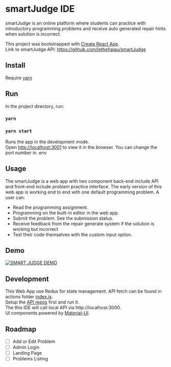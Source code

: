 # smartJudge IDE
smartJudge is an online platform where students can practice with introductory programming problems and receive auto generated repair hints when solution is incorrect.

This project was bootstrapped with [Create React App](https://github.com/facebook/create-react-app).<br />
Link to smartJudge API: https://github.com/lethehaiau/smartJudge

## Install
Require [yarn](https://yarnpkg.com/lang/en/docs/install/#debian-stable)

## Run
In the project directory, run:
### `yarn`
### `yarn start`

Runs the app in the development mode.<br />
Open [http://localhost:3001](http://localhost:3001) to view it in the browser.
You can change the port number in .env

## Usage
The smartJudge is a web app with two component back-end include API and front-end include problem practice interface. The early version of this web app is working end to end with one default programming problem.
A user can: 
  * Read the programming assignment.
  * Programming on the built-in editor in the web app.
  * Submit the problem. See the submission status.
  * Receive feedback from the repair generate system if the solution is working but incorrect
  * Test their code themselves with the custom input option.

## Demo
[![SMART JUDGE DEMO](https://img.youtube.com/vi/Y1FN9sPtCWw/0.jpg)](https://www.youtube.com/watch?v=Y1FN9sPtCWw)

## Development
This Web App use Redux for state management. API fetch can be found in actions folder [index.js](https://github.com/lethehaiau/smartJudgeIDE/blob/master/src/actions/index.js).<br />
Setup the [API repos](https://github.com/lethehaiau/smartJudge) first and run it.<br />
The this IDE will call local API via http://localhost:3000.<br />
UI components  powered by [Material-UI](https://material-ui.com/).<br />

## Roadmap

- [ ] Add or Edit Problem
- [ ] Admin Login
- [ ] Landing Page
- [ ] Problems Listing
